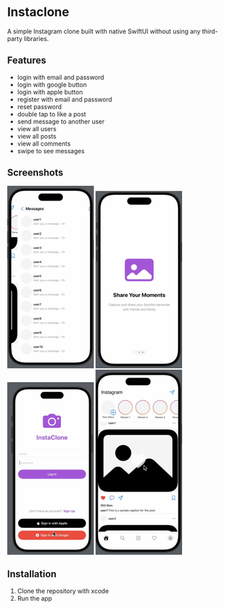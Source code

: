 # Instaclone

A simple Instagram clone built with native SwiftUI without using any third-party libraries.

## Features
- login with email and password
- login with google button
- login with apple button
- register with email and password
- reset password
- double tap to like a post
- send message to another user
- view all users
- view all posts
- view all comments
- swipe to see messages

## Screenshots

<img src="screenshots/1.png" width="200">
<img src="screenshots/2.png" width="200">
<img src="screenshots/3.png" width="200">
<img src="screenshots/4.png" width="200">

## Installation

1. Clone the repository with xcode
2. Run the app
